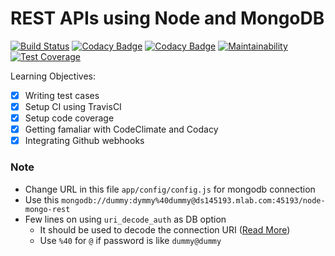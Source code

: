 # REST APIs using Node and MongoDB

[![Build Status](https://travis-ci.org/JSRockers/node-mongo-rest-api.svg?branch=master)](https://travis-ci.org/JSRockers/node-mongo-rest-api)
[![Codacy Badge](https://api.codacy.com/project/badge/Grade/edf9fdb4593042fe9685f930c733f705)](https://www.codacy.com/app/ashokdey/node-mongo-rest-api?utm_source=github.com&utm_medium=referral&utm_content=JSRockers/node-mongo-rest-api&utm_campaign=badger)
[![Codacy Badge](https://api.codacy.com/project/badge/Coverage/edf9fdb4593042fe9685f930c733f705)](https://www.codacy.com/app/ashokdey/node-mongo-rest-api?utm_source=github.com&amp;utm_medium=referral&amp;utm_content=JSRockers/node-mongo-rest-api&amp;utm_campaign=Badge_Coverage)
[![Maintainability](https://api.codeclimate.com/v1/badges/918083dfa968840a40c2/maintainability)](https://codeclimate.com/github/JSRockers/node-mongo-rest-api/maintainability)
[![Test Coverage](https://api.codeclimate.com/v1/badges/918083dfa968840a40c2/test_coverage)](https://codeclimate.com/github/JSRockers/node-mongo-rest-api/test_coverage)

Learning Objectives:
- [x] Writing test cases
- [x] Setup CI using TravisCI
- [x] Setup code coverage
- [x] Getting famaliar with CodeClimate and Codacy
- [x] Integrating Github webhooks

### Note

- Change URL in this file `app/config/config.js` for mongodb connection
- Use this `mongodb://dummy:dymmy%40dummy@ds145193.mlab.com:45193/node-mongo-rest`
- Few lines on using `uri_decode_auth` as DB option
    - It should be used to decode the connection URI ([Read More](https://stackoverflow.com/questions/7486623/mongodb-password-with-in-it))
    - Use `%40` for `@` if password is like `dummy@dummy`